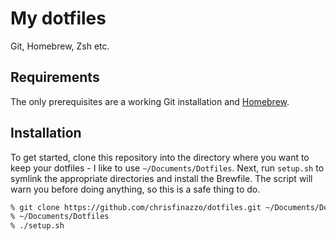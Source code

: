 # My dotfiles

Git, Homebrew, Zsh etc.

## Requirements

The only prerequisites are a working Git installation and [Homebrew][].

[Homebrew]: http://brew.sh

## Installation

To get started, clone this repository into the directory where you want to keep your dotfiles - I like to use `~/Documents/Dotfiles`. Next, run `setup.sh` to symlink the appropriate directories and install the Brewfile. The script will warn you before doing anything, so this is a safe thing to do.

```sh
% git clone https://github.com/chrisfinazzo/dotfiles.git ~/Documents/Dotfiles
% ~/Documents/Dotfiles
% ./setup.sh
```

